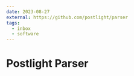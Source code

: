 ```yaml
---
date: 2023-08-27
external: https://github.com/postlight/parser
tags:
  - inbox
  - software
---
```


# Postlight Parser


